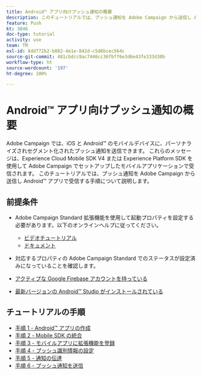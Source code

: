 ```yaml
---
title: Android™ アプリ向けプッシュ通知の概要
description: このチュートリアルでは、プッシュ通知を Adobe Campaign から送信し Android™ アプリで受信する手順について説明します。
feature: Push
kt: 3846
doc-type: tutorial
activity: use
team: TM
exl-id: 8dd772b2-b082-4e1e-842d-c5d6bcec564c
source-git-commit: 481cbdcc9ac7446cc36fbff6e3d6e43fe333d30b
workflow-type: ht
source-wordcount: '197'
ht-degree: 100%

---
```


# Android™ アプリ向けプッシュ通知の概要

Adobe Campaign では、iOS と Android™ のモバイルデバイスに、パーソナライズされセグメント化されたプッシュ通知を送信できます。
これらのメッセージは、Experience Cloud Mobile SDK V4 または Experience Platform SDK を使用して Adobe Campaign でセットアップしたモバイルアプリケーションで受信されます。
このチュートリアルでは、プッシュ通知を Adobe Campaign から送信し Android™ アプリで受信する手順について説明します。

## 前提条件

* Adobe Campaign Standard 拡張機能を使用して起動プロパティを設定する必要があります。以下のオンラインヘルプに従ってください。
   * [ビデオチュートリアル](https://video.tv.adobe.com/v/26224?quality=12)
   * [ドキュメント](https://experienceleague.adobe.com/docs/campaign-standard-learn/tutorials/communication-channels/mobile/configure-mobile-apps-using-aep-sdk.html?lang=ja)

* 対応するプロパティの Adobe Campaign Standard でのステータスが設定済みになっていることを確認します。
* [アクティブな Google Firebase アカウントを持っている](https://firebase.google.com)
* [最新バージョンの Android™ Studio がインストールされている](https://developer.android.com/studio)

## チュートリアルの手順

* [手順 1 - Android™ アプリの作成](/help/tutorial-push-notifications-android/create-android-app.md)
* [手順 2 - Mobile SDK の統合](/help/tutorial-push-notifications-android/integrating-with-mobile-sdk.md)
* [手順 3 - モバイルアプリに拡張機能を登録](/help/tutorial-push-notifications-android/register-mobile-extensions.md)
* [手順 4 - プッシュ識別情報の設定](/help/tutorial-push-notifications-android/set-push-identifier.md)
* [手順 5 - 通知の伝達](/help/tutorial-push-notifications-android/propagate-notification.md)
* [手順 6 - プッシュ通知を送信](/help/tutorial-push-notifications-android/send-push-notification.md)

